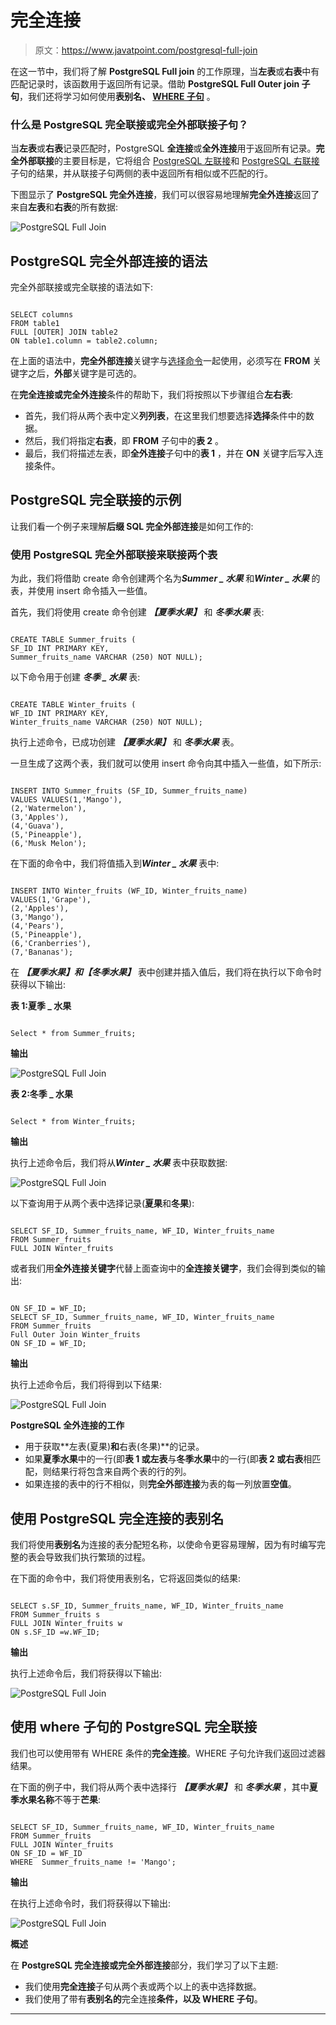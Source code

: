 # 完全连接

> 原文：<https://www.javatpoint.com/postgresql-full-join>

在这一节中，我们将了解 **PostgreSQL Full join** 的工作原理，当**左表**或**右表**中有匹配记录时，该函数用于返回所有记录。借助 **PostgreSQL Full Outer join 子句**，我们还将学习如何使用**表别名、 [WHERE 子句](https://www.javatpoint.com/postgresql-where-clause)** 。

### 什么是 PostgreSQL 完全联接或完全外部联接子句？

当**左表**或**右表**记录匹配时，PostgreSQL **全连接**或**全外连接**用于返回所有记录。**完全外部联接**的主要目标是，它将组合 [PostgreSQL 左联接](https://www.javatpoint.com/postgresql-left-join)和 [PostgreSQL 右联接](https://www.javatpoint.com/postgresql-right-join)子句的结果，并从联接子句两侧的表中返回所有相似或不匹配的行。

下图显示了 **PostgreSQL 完全外连接**，我们可以很容易地理解**完全外连接**返回了来自**左表**和**右表**的所有数据:

![PostgreSQL Full Join](img/cc1ddbac8a49bc663e07da274c6e0616.png)

## PostgreSQL 完全外部连接的语法

完全外部联接或完全联接的语法如下:

```

SELECT columns  
FROM table1  
FULL [OUTER] JOIN table2  
ON table1.column = table2.column;  

```

在上面的语法中，**完全外部连接**关键字与[选择命令](https://www.javatpoint.com/postgresql-select)一起使用，必须写在 **FROM** 关键字之后，**外部**关键字是可选的。

在**完全连接或完全外连接**条件的帮助下，我们将按照以下步骤组合**左右表**:

*   首先，我们将从两个表中定义**列列表**，在这里我们想要选择**选择**条件中的数据。
*   然后，我们将指定**右表**，即 **FROM** 子句中的**表 2** 。
*   最后，我们将描述左表，即**全外连接**子句中的**表 1** ，并在 **ON** 关键字后写入连接条件。

## PostgreSQL 完全联接的示例

让我们看一个例子来理解**后缀 SQL 完全外部连接**是如何工作的:

### 使用 PostgreSQL 完全外部联接来联接两个表

为此，我们将借助 create 命令创建两个名为***Summer _ 水果*** 和***Winter _ 水果*** 的表，并使用 insert 命令插入一些值。

首先，我们将使用 create 命令创建 ***【夏季水果】*** 和 ***冬季水果*** 表:

```

CREATE TABLE Summer_fruits (
SF_ID INT PRIMARY KEY,
Summer_fruits_name VARCHAR (250) NOT NULL);

```

以下命令用于创建 ***冬季 _ 水果*** 表:

```

CREATE TABLE Winter_fruits (
WF_ID INT PRIMARY KEY,
Winter_fruits_name VARCHAR (250) NOT NULL);

```

执行上述命令，已成功创建 ***【夏季水果】*** 和 ***冬季水果*** 表。

一旦生成了这两个表，我们就可以使用 insert 命令向其中插入一些值，如下所示:

```

INSERT INTO Summer_fruits (SF_ID, Summer_fruits_name)
VALUES VALUES(1,'Mango'),
(2,'Watermelon'),
(3,'Apples'), 
(4,'Guava'),
(5,'Pineapple'),
(6,'Musk Melon');

```

在下面的命令中，我们将值插入到***Winter _ 水果*** 表中:

```

INSERT INTO Winter_fruits (WF_ID, Winter_fruits_name)
VALUES(1,'Grape'),
(2,'Apples'), 
(3,'Mango'),
(4,'Pears'),
(5,'Pineapple'),
(6,'Cranberries'),
(7,'Bananas');

```

在 ***【夏季水果】和【冬季水果】*** 表中创建并插入值后，我们将在执行以下命令时获得以下输出:

**表 1:夏季 _ 水果**

```

Select * from Summer_fruits;

```

**输出**

![PostgreSQL Full Join](img/59cfe71ba86033b5e82d7524d9b20939.png)

**表 2:冬季 _ 水果**

```

Select * from Winter_fruits;

```

**输出**

执行上述命令后，我们将从***Winter _ 水果*** 表中获取数据:

![PostgreSQL Full Join](img/78354ff87f33d4def06d007c7ea37403.png)

以下查询用于从两个表中选择记录(**夏果**和**冬果**):

```

SELECT SF_ID, Summer_fruits_name, WF_ID, Winter_fruits_name
FROM Summer_fruits
FULL JOIN Winter_fruits

```

或者我们用**全外连接关键字**代替上面查询中的**全连接关键字**，我们会得到类似的输出:

```

ON SF_ID = WF_ID;
SELECT SF_ID, Summer_fruits_name, WF_ID, Winter_fruits_name
FROM Summer_fruits
Full Outer Join Winter_fruits
ON SF_ID = WF_ID;

```

**输出**

执行上述命令后，我们将得到以下结果:

![PostgreSQL Full Join](img/ebc92e57269779dda02f16fbd7b038bb.png)

**PostgreSQL 全外连接的工作**

*   用于获取**左表(夏果)**和**右表(冬果)**的记录。
*   如果**夏季水果**中的一行(即**表 1 或左表**与**冬季水果**中的一行(即**表 2 或右表**相匹配，则结果行将包含来自两个表的行的列。
*   如果连接的表中的行不相似，则**完全外部连接**为表的每一列放置**空值**。

## 使用 PostgreSQL 完全连接的表别名

我们将使用**表别名**为连接的表分配短名称，以使命令更容易理解，因为有时编写完整的表会导致我们执行繁琐的过程。

在下面的命令中，我们将使用表别名，它将返回类似的结果:

```

SELECT s.SF_ID, Summer_fruits_name, WF_ID, Winter_fruits_name
FROM Summer_fruits s
FULL JOIN Winter_fruits w
ON s.SF_ID =w.WF_ID;

```

**输出**

执行上述命令后，我们将获得以下输出:

![PostgreSQL Full Join](img/c6724adb439912a7a0de98f4711f456d.png)

## 使用 where 子句的 PostgreSQL 完全联接

我们也可以使用带有 WHERE 条件的**完全连接**。WHERE 子句允许我们返回过滤器结果。

在下面的例子中，我们将从两个表中选择行 ***【夏季水果】*** 和 ***冬季水果*** ，其中**夏季水果名称**不等于**芒果**:

```

SELECT SF_ID, Summer_fruits_name, WF_ID, Winter_fruits_name
FROM Summer_fruits
FULL JOIN Winter_fruits
ON SF_ID = WF_ID
WHERE  Summer_fruits_name != 'Mango';

```

**输出**

在执行上述命令时，我们将获得以下输出:

![PostgreSQL Full Join](img/143a07daaef07238f65b388e25a471dc.png)

**概述**

在 **PostgreSQL 完全连接或完全外部连接**部分，我们学习了以下主题:

*   我们使用**完全连接**子句从两个表或两个以上的表中选择数据。
*   我们使用了带有**表别名的**完全连接**条件，以及 WHERE 子句**。

* * *